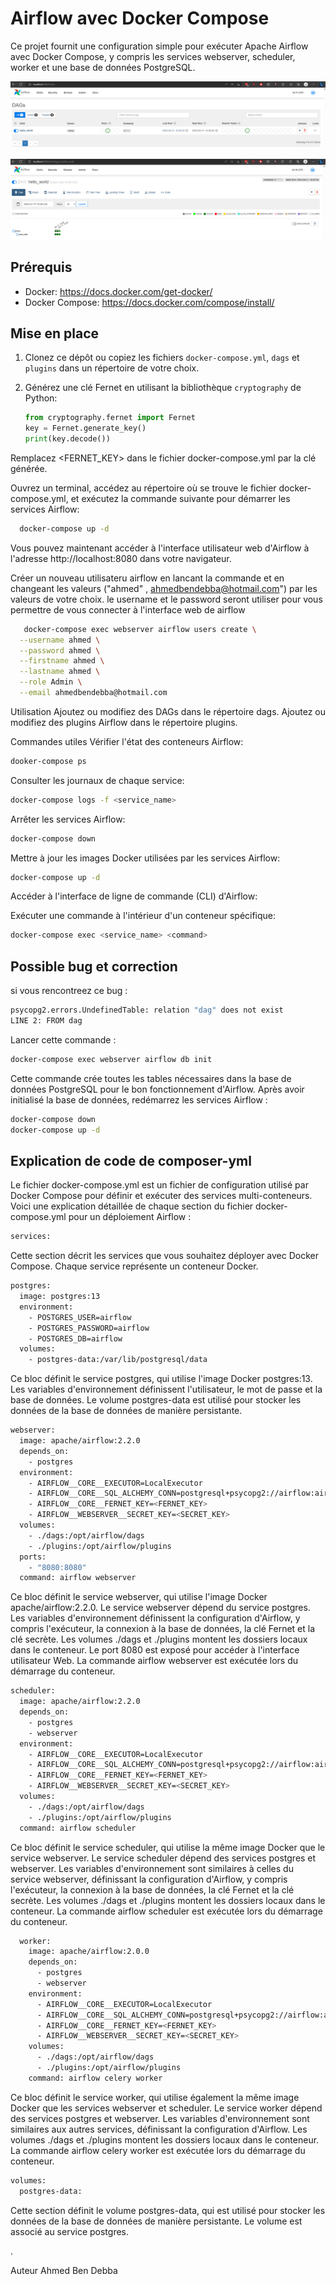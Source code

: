 


# Airflow avec Docker Compose

Ce projet fournit une configuration simple pour exécuter Apache Airflow avec Docker Compose, y compris les services webserver, scheduler, worker et une base de données PostgreSQL.


![Airflow UI](./img/airflow.png)

![DAG](./img/dag.png)



## Prérequis

- Docker: https://docs.docker.com/get-docker/
- Docker Compose: https://docs.docker.com/compose/install/

## Mise en place

1. Clonez ce dépôt ou copiez les fichiers `docker-compose.yml`, `dags` et `plugins` dans un répertoire de votre choix.

2. Générez une clé Fernet en utilisant la bibliothèque `cryptography` de Python:

   ```python
   from cryptography.fernet import Fernet
   key = Fernet.generate_key()
   print(key.decode())
Remplacez <FERNET_KEY> dans le fichier docker-compose.yml par la clé générée.

Ouvrez un terminal, accédez au répertoire où se trouve le fichier docker-compose.yml, et exécutez la commande suivante pour démarrer les services Airflow:

  ```sh
    docker-compose up -d
```

Vous pouvez maintenant accéder à l'interface utilisateur web d'Airflow à l'adresse http://localhost:8080 dans votre navigateur.

Créer un nouveau utilisateru airflow en lancant la commande et en changeant les valeurs ("ahmed" , ahmedbendebba@hotmail.com") par les valeurs de votre choix. le username et le password seront utiliser pour vous permettre de vous connecter à l'interface web de airflow
  ```sh
     docker-compose exec webserver airflow users create \
    --username ahmed \
    --password ahmed \
    --firstname ahmed \
    --lastname ahmed \
    --role Admin \
    --email ahmedbendebba@hotmail.com
```


Utilisation
Ajoutez ou modifiez des DAGs dans le répertoire dags.
Ajoutez ou modifiez des plugins Airflow dans le répertoire plugins.

Commandes utiles
Vérifier l'état des conteneurs Airflow:

  ```sh
dooker-compose ps
  ```
Consulter les journaux de chaque service:

  ``` sh
docker-compose logs -f <service_name>
  ```
Arrêter les services Airflow:

  ```sh
docker-compose down
  ```
Mettre à jour les images Docker utilisées par les services Airflow:

  ```sh
docker-compose up -d
  ```
Accéder à l'interface de ligne de commande (CLI) d'Airflow:


Exécuter une commande à l'intérieur d'un conteneur spécifique:

  ```sh
docker-compose exec <service_name> <command>
  ```

## Possible bug et correction 

si vous rencontreez ce bug : 
  ```sh
psycopg2.errors.UndefinedTable: relation "dag" does not exist
LINE 2: FROM dag
  ```
Lancer cette commande :

  ```sh
docker-compose exec webserver airflow db init
  ```
Cette commande crée toutes les tables nécessaires dans la base de données PostgreSQL pour le bon fonctionnement d'Airflow.
Après avoir initialisé la base de données, redémarrez les services Airflow :
  ```sh
docker-compose down
docker-compose up -d
  ```
  
  ## Explication de code de composer-yml
  
  Le fichier docker-compose.yml est un fichier de configuration utilisé par Docker Compose pour définir et exécuter des services multi-conteneurs. Voici une explication détaillée de chaque section du fichier docker-compose.yml pour un déploiement Airflow :

  ```sh
services:
  ```
Cette section décrit les services que vous souhaitez déployer avec Docker Compose. Chaque service représente un conteneur Docker.


  ```sh
  postgres:
    image: postgres:13
    environment:
      - POSTGRES_USER=airflow
      - POSTGRES_PASSWORD=airflow
      - POSTGRES_DB=airflow
    volumes:
      - postgres-data:/var/lib/postgresql/data
```
Ce bloc définit le service postgres, qui utilise l'image Docker postgres:13. Les variables d'environnement définissent l'utilisateur, le mot de passe et la base de données. Le volume postgres-data est utilisé pour stocker les données de la base de données de manière persistante.

  ```sh
  webserver:
    image: apache/airflow:2.2.0
    depends_on:
      - postgres
    environment:
      - AIRFLOW__CORE__EXECUTOR=LocalExecutor
      - AIRFLOW__CORE__SQL_ALCHEMY_CONN=postgresql+psycopg2://airflow:airflow@postgres:5432/airflow
      - AIRFLOW__CORE__FERNET_KEY=<FERNET_KEY>
      - AIRFLOW__WEBSERVER__SECRET_KEY=<SECRET_KEY>
    volumes:
      - ./dags:/opt/airflow/dags
      - ./plugins:/opt/airflow/plugins
    ports:
      - "8080:8080"
    command: airflow webserver
 ```
Ce bloc définit le service webserver, qui utilise l'image Docker apache/airflow:2.2.0. Le service webserver dépend du service postgres. Les variables d'environnement définissent la configuration d'Airflow, y compris l'exécuteur, la connexion à la base de données, la clé Fernet et la clé secrète. Les volumes ./dags et ./plugins montent les dossiers locaux dans le conteneur. Le port 8080 est exposé pour accéder à l'interface utilisateur Web. La commande airflow webserver est exécutée lors du démarrage du conteneur.

  ```sh
  scheduler:
    image: apache/airflow:2.2.0
    depends_on:
      - postgres
      - webserver
    environment:
      - AIRFLOW__CORE__EXECUTOR=LocalExecutor
      - AIRFLOW__CORE__SQL_ALCHEMY_CONN=postgresql+psycopg2://airflow:airflow@postgres:5432/airflow
      - AIRFLOW__CORE__FERNET_KEY=<FERNET_KEY>
      - AIRFLOW__WEBSERVER__SECRET_KEY=<SECRET_KEY>
    volumes:
      - ./dags:/opt/airflow/dags
      - ./plugins:/opt/airflow/plugins
    command: airflow scheduler
```
Ce bloc définit le service scheduler, qui utilise la même image Docker que le service webserver. Le service scheduler dépend des services postgres et webserver. Les variables d'environnement sont similaires à celles du service webserver, définissant la configuration d'Airflow, y compris l'exécuteur, la connexion à la base de données, la clé Fernet et la clé secrète. Les volumes ./dags et ./plugins montent les dossiers locaux dans le conteneur. La commande airflow scheduler est exécutée lors du démarrage du conteneur.

```sh
  worker:
    image: apache/airflow:2.0.0
    depends_on:
      - postgres
      - webserver
    environment:
      - AIRFLOW__CORE__EXECUTOR=LocalExecutor
      - AIRFLOW__CORE__SQL_ALCHEMY_CONN=postgresql+psycopg2://airflow:airflow@postgres:5432/airflow
      - AIRFLOW__CORE__FERNET_KEY=<FERNET_KEY>
      - AIRFLOW__WEBSERVER__SECRET_KEY=<SECRET_KEY>
    volumes:
      - ./dags:/opt/airflow/dags
      - ./plugins:/opt/airflow/plugins
    command: airflow celery worker
```
Ce bloc définit le service worker, qui utilise également la même image Docker que les services webserver et scheduler. Le service worker dépend des services postgres et webserver. Les variables d'environnement sont similaires aux autres services, définissant la configuration d'Airflow. Les volumes ./dags et ./plugins montent les dossiers locaux dans le conteneur. La commande airflow celery worker est exécutée lors du démarrage du conteneur.

```sh
volumes:
  postgres-data:
   ```
Cette section définit le volume postgres-data, qui est utilisé pour stocker les données de la base de données de manière persistante. Le volume est associé au service postgres.

.
  
Auteur
Ahmed Ben Debba